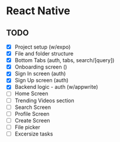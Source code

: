 # React Native

## TODO

- [x] Project setup (w/expo)
- [x] File and folder structure
- [x] Bottom Tabs (auth, tabs, search/[query])
- [x] Onboarding screen ()
- [x] Sign In screen (auth)
- [x] Sign Up screen (auth)
- [x] Backend logic - auth (w/appwrite)
- [ ] Home Screen
- [ ] Trending Videos section
- [ ] Search Screen
- [ ] Profile Screen
- [ ] Create Screen
- [ ] File picker
- [ ] Excersize tasks
